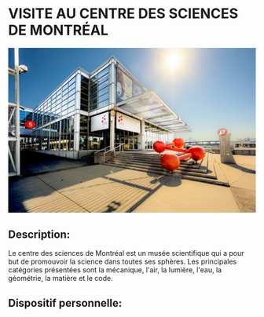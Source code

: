 # VISITE AU CENTRE DES SCIENCES DE MONTRÉAL

![photo](media/entree_centre_des_sciences.jpeg)

## Description:

Le centre des sciences de Montréal est un musée scientifique qui a pour but de promouvoir la science dans toutes ses sphères. Les principales catégories présentées sont la mécanique, l'air, la lumière, l'eau, la géométrie, la matière et le code.

## Dispositif personnelle:

